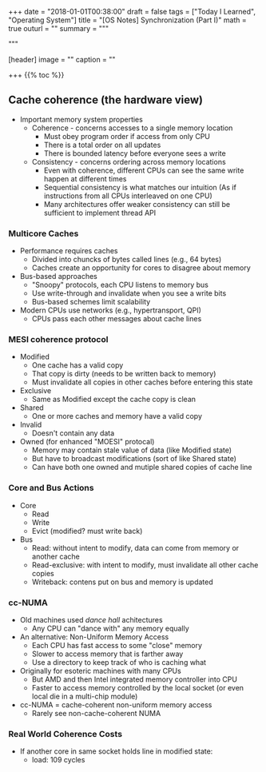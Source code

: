 +++
date = "2018-01-01T00:38:00"
draft = false
tags = ["Today I Learned", "Operating System"]
title = "[OS Notes] Synchronization (Part I)"
math = true
outurl = ""
summary = """

"""

[header]
image = ""
caption = ""

+++
{{% toc %}}

##  Cache coherence (the hardware view)
- Important memory system properties
    - Coherence - concerns accesses to a single memory location
        - Must obey program order if access from only CPU
        - There is a total order on all updates
        - There is bounded latency before everyone sees a write
    - Consistency - concerns ordering across memory locations
        - Even with coherence, different CPUs can see the same write happen at different times
        - Sequential consistency is what matches our intuition (As if instructions from all CPUs interleaved on one CPU)
        - Many architectures offer weaker consistency can still be sufficient to implement thread API

### Multicore Caches
- Performance requires caches
    - Divided into chuncks of bytes called lines (e.g., 64 bytes)
    - Caches create an opportunity for cores to disagree about memory
- Bus-based approaches
    - "Snoopy" protocols, each CPU listens to memory bus
    - Use write-through and invalidate when you see a write bits
    - Bus-based schemes limit scalability
- Modern CPUs use networks (e.g., hypertransport, QPI)
    - CPUs pass each other messages about cache lines

### MESI coherence protocol
- Modified
    - One cache has a valid copy
    - That copy is dirty (needs to be written back to memory)
    - Must invalidate all copies in other caches before entering this state
- Exclusive
    - Same as Modified except the cache copy is clean
- Shared
    - One or more caches and memory have a valid copy
- Invalid
    - Doesn't contain any data
- Owned (for enhanced "MOESI" protocal)
    - Memory may contain stale value of data (like Modified state)
    - But have to broadcast modifications (sort of like Shared state)
    - Can have both one owned and mutiple shared copies of cache line

### Core and Bus Actions
- Core
    - Read
    - Write
    - Evict (modified? must write back)
- Bus
    - Read: without intent to modify, data can come from memory or another cache
    - Read-exclusive: with intent to modify, must invalidate all other cache copies
    - Writeback: contens put on bus and memory is updated

### cc-NUMA
- Old machines used *dance hall* achitectures
    - Any CPU can "dance with" any memory equally
- An alternative: Non-Uniform Memory Access
    - Each CPU has fast access to some "close" memory
    - Slower to access memory that is farther away
    - Use a directory to keep track of who is caching what
- Originally for esoteric machines with many CPUs
    - But AMD and then Intel integrated memory controller into CPU
    - Faster to access memory controlled by the local socket (or even local die in a multi-chip module)
- cc-NUMA = cache-coherent non-uniform memory access
    - Rarely see non-cache-coherent NUMA

### Real World Coherence Costs
- If another core in same socket holds line in modified state:
    - load: 109 cycles